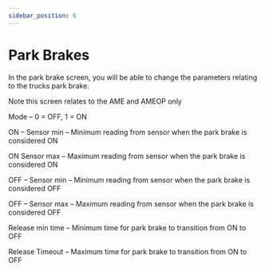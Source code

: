 ```yaml
---
sidebar_position: 6
---
```


# Park Brakes



In the park brake screen, you will be able to change the parameters relating to the trucks park brake.

Note this screen relates to the AME and AMEOP only

Mode – 0 = OFF, 1 = ON 

ON – Sensor min – Minimum reading from sensor when the park brake is considered ON

ON Sensor max – Maximum reading from sensor when the park brake is considered ON 

OFF – Sensor min – Minimum reading from sensor when the park brake is considered OFF

OFF – Sensor max – Maximum reading from sensor when the park brake is considered OFF

Release min time – Minimum time for park brake to transition from ON to OFF

Release Timeout – Maximum time for park brake to transition from ON to OFF





